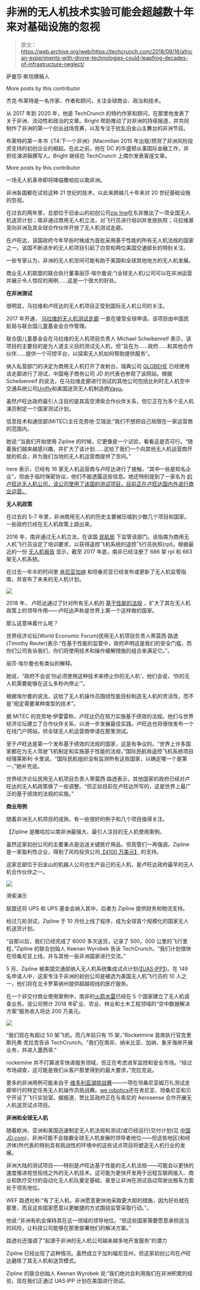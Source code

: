 # 非洲的无人机技术实验可能会超越数十年来对基础设施的忽视

> 原文：<https://web.archive.org/web/https://techcrunch.com/2018/09/16/african-experiments-with-drone-technologies-could-leapfrog-decades-of-infrastructure-neglect/>

萨曼莎·斯坦撰稿人

More posts by this contributor

杰克·布莱特是一名作家、作者和顾问，关注全球商业、政治和技术。

从 2017 年到 2020 年，他是 TechCrunch 的特约作家和顾问，在那里他发表了关于非洲、流动性和政治的文章。Bright 帮助推动了对非洲的持续报道，并共同制作了非洲的第一个创业战场竞赛，以及专注于扰乱旧金山主舞台的非洲节目。

布莱特的第一本书《T4:下一个非洲》(Macmillan 2015 年出版)预测了非洲风险投资支持的初创企业的崛起。在此之前，他在 DC 的华盛顿从事国际金融工作，并担任演讲稿撰写人。Bright 继续在 TechCrunch 上偶尔发表客座文章。

More posts by this contributor

一场无人机革命即将降临撒哈拉以南非洲。

非洲各国都在试验这种 21 世纪的技术，以此来跨越几十年来对 20 世纪基础设施的忽视。

在过去的两年里，总部位于旧金山的初创公司[zip line](https://web.archive.org/web/20230321042810/https://www.crunchbase.com/organization/romotive)在东非推出了一项全国无人机送货计划；南非通过商用无人机立法，对飞行员进行培训并发放执照；马拉维甚至向非洲及其全球合作伙伴开放了无人机测试走廊。

在卢旺达，该国政府今年早些时候成为首批采用基于性能的所有无人机法规的国家之一。该国不断进步的无人机项目引起了白宫和两位美国交通部长的特别关注。

一些专家认为，非洲的无人机空间可能有助于美国和全球其他地方的无人机发展。

商业无人机联盟的联合执行董事丽莎·埃尔曼说:“(全球无人机)公司可以在非洲运营并展示令人惊叹的用例……这是一个很大的好处。

**在非洲测试**

很明显，马拉维和卢旺达的无人机项目正受到国际无人机公司的关注。

2017 年开通， [马拉维的无人机测试走廊](https://web.archive.org/web/20230321042810/http://unicefstories.org/drones/malawi/) 一直在接受全球申请。该项目由中国民航局与联合国儿童基金会合作管理。

联合国儿童基金会在马拉维的无人机项目负责人 Michael Scheibenreif 表示，该项目的主要目的是为人道主义目的测试无人机，但“旨在为……政府……和其他合作伙伴……提供一个可控平台，以探索无人机如何帮助提供服务”。

纳入私营部门的决定为商用无人机打开了发射台。瑞典公司 [GLOBEHE](https://web.archive.org/web/20230321042810/http://www.globhe.com/) 已经使用该走廊进行了测试，中国电子商务公司 JD 的代表也参观了该网站。根据 Scheibenreif 的说法，在马拉维走廊进行测试的其他公司包括比利时无人机空中交通系统公司[Unifly](https://web.archive.org/web/20230321042810/https://www.crunchbase.com/organization/unifly)和美国送货无人机制造商[Vayu](https://web.archive.org/web/20230321042810/https://www.vayu.us/product/)。

虽然卢旺达政府最引人注目的是其高空滑索合作伙伴关系，但它正在为多个无人机演员制定一个国家测试计划。

信息技术和通信部(MiTEC)主任克劳地·艾瑞说:“我们不想把自己局限在一家运营商的范围内。

她说:“当我们开始使用 Zipline 的时候，它更像是一个试验，看看这是否可行。“随着我们越来越感兴趣，并扩大了该计划……这给了我们一个向其他无人机运营商开放的机会，并为我们当地的无人机运营商提供了空间。”

Irere 表示，已经有 16 家无人机运营商与卢旺达进行了接触，“其中一些是知名企业”，但由于临时保密协议，他们不能透露这些信息。她还特别提到了一家名为 [的卢旺达无人机公司，该公司使用了该国的测试项目，目前正在卢旺达国内外进行商业运营。](https://web.archive.org/web/20230321042810/http://charisuas.com/)

**无人机政策**

在过去的 5-7 年里，非洲商用无人机的历史主要被压缩到少数几个项目和国家。一些政府已经在无人机政策上跳出来。

2016 年，南非通过无人机立法，在该国 [民航局](https://web.archive.org/web/20230321042810/http://www.caa.co.za/Pages/RPAS/Remotely%20Piloted%20Aircraft%20Systems.aspx) 下监管该部门。该指南为商用无人机飞行员设定了培训要求，以获得遥控飞机系统的遥控飞行员执照(rpl)。根据最近的一份 [无人机报告](https://web.archive.org/web/20230321042810/https://www.rocketmine.com/state-of-drone-report-2018/) 显示，截至 2017 年底，南非已经注册了 686 架 rpl 和 663 架无人机系统。

在过去一年半的时间里 [肯尼亚](https://web.archive.org/web/20230321042810/https://www.capitalfm.co.ke/news/2018/03/kenya-publishes-rules-for-operating-drones/)[加纳](https://web.archive.org/web/20230321042810/http://3news.com/ghana-to-use-drones-to-deliver-essential-medicines-to-remote-areas-dr-bawumia/) 和坦桑尼亚已经发布或更新了无人机监管指南，并宣布了未来的无人机计划。

![](img/3be3facc6b626721fb23a7514af96115.png)

2018 年， 卢旺达通过了针对所有无人机的 [基于性能的法规](https://web.archive.org/web/20230321042810/https://innovator.news/rwanda-pioneers-drone-regulation-69a81b8264f9) ，扩大了其在无人机政策上的领导作用——卢旺达声称是世界上第一个这样做的国家。

那么这意味着什么呢？

世界经济论坛(World Economic Forum)民用无人机项目负责人蒂莫西·路透(Timothy Reuter)表示:“在基于性能的监管中，政府声明这是我们的安全门槛，而你们公司告诉我们，你们将使用技术和操作缓解措施的组合来满足它。”。

丽莎·埃尔曼也有类似的解释。

她说，“政府不会说‘你必须使用这种技术来停止你的无人机’，他们会说，‘你的无人机需要能够在这么多秒内停止’”。

根据埃尔曼的说法，这给了无人机操作员围绕性能目标制造无人机的灵活性，而不是“规定需要某种类型的技术”。

据 MiTEC 的克劳地·伊雷雷称，卢旺达仍在努力实施基于绩效的法规。他们与世界经济论坛建立了合作伙伴关系，以进一步发展最佳实践。卢旺达也将很快发布一个在线门户网站，供全球无人机运营商申请在那里测试。

至于卢旺达是第一个发布基于绩效的法规的国家，这是有争议的。“世界上许多国家都在为无人驾驶飞机制定和实施基于性能的法规，”国际民航局遥控飞机系统项目经理莱斯利·卡里说。“国际民航组织没有监测所有这些国家，以确定哪一个是第一，”她补充说。

世界经济论坛民用无人机项目负责人蒂莫西·路透表示，其他国家的政府已经对卢旺达的无人机政策做了一些调整。“但正如目前在卢旺达所写的，这是世界上最广泛的基于绩效的法规的实施。”

**商业用例**

随着非洲无人机项目的成熟，有一些很好的例子和几个项目值得关注。

【Zipline 是撒哈拉以南非洲最强大、最引人注目的无人机使用案例。

虽然这家初创公司的主要重点是运送关键医疗用品，但高管们一再强调，Zipline 是一家盈利性企业，得到了风险投资公司[【4100 万美元】](https://web.archive.org/web/20230321042810/https://www.crunchbase.com/organization/romotive) 的支持。

这家总部位于旧金山的机器人公司也生产自己的无人机，是卢旺达政府最早的无人机合作伙伴之一。

![](img/2acf0a3ee0b751e79d929cf58193b779.png)

滑索演示

联盟还将 UPS 和 UPS 基金会纳入其中，后者为 Zipline 提供财务和物流支持。

经过几轮测试，Zipline 于 10 月份上线了程序[](https://web.archive.org/web/20230321042810/https://techcrunch.com/2016/10/31/rwandas-tech-initiatives-prove-african-governments-can-catalyze-innovation/)，成为全球首个规模化的国家无人机送货计划。

“自那以后，我们已经完成了 6000 多次送货，记录了 500，000 公里的飞行里程，”Zipline 的联合创始人 Keenan Wyrobek 告诉 TechCrunch。“我们计划很快在坦桑尼亚上线，并与其他一些非洲国家进行交流。”

5 月，Zipline 被美国交通部纳入无人机系统集成试点计划([【UAS·IPP】](https://web.archive.org/web/20230321042810/https://www.faa.gov/uas/programs_partnerships/uas_integration_pilot_program/))。在 149 名申请人中，这家专注于非洲的初创公司是被选为美国无人机飞行员的 10 人之一，他们将在北卡罗莱纳州提供超越视线的[](https://web.archive.org/web/20230321042810/https://www.expouav.com/news/latest/beyond-visual-line-sight-operations-next-target-faa-regulation/)医疗服务。

在一个非交付商业使用案例中，南非的[火箭水雷](https://web.archive.org/web/20230321042810/https://www.rocketmine.com/)已经在 5 个国家建立了无人机调查业务。该公司预计 2018 年矿业、农业、林业和土木工程领域的“空中数据解决方案”服务收入将达 200 万美元。

![](img/8a19595cd8dfa044d08ec82c6d0447ba.png)

“我们现在有超过 50 架飞机，而几年前只有 15 架，”Rocketmine 首席执行官克里斯托弗·克拉克告诉 TechCrunch。"我们在南非、纳米比亚、加纳、象牙海岸开展业务，并进入墨西哥."

rockemine 并不打算进军快递服务领域，但正在考虑进军监控和安全市场。“经过市场调查，这可能是我们从客户那里得到的最大要求，”克拉克说。

更多的非洲用例可能来自于 [维多利亚湖挑战赛](https://web.archive.org/web/20230321042810/https://www.lakevictoriachallenge.org/challenge/)——一项在坦桑尼亚姆万扎测试走廊举行的特定任务无人机操作员挑战赛。[we robotics](https://web.archive.org/web/20230321042810/https://werobotics.org/)还在肯尼亚、坦桑尼亚和贝宁开设了飞行实验室。据报道，赞比亚[](https://web.archive.org/web/20230321042810/https://www.lusakatimes.com/2017/01/17/zambia-start-using-drones-deliver-medicines-rural-areas/)政府正在与索尼的 Aerosense 合作开展无人机送货试点项目。

**非洲和全球无人机**

随着欧洲、亚洲和美国迅速制定无人机法规和测试(或已经运行)交付计划(见 [中国 JD.com](https://web.archive.org/web/20230321042810/https://www.bloomberg.com/news/features/2018-07-03/china-s-on-the-fast-track-to-making-uav-drone-deliveries))，非洲可能不会独霸全球无人机发展的领导者地位——但这些地区(和经济体)所代表的特别具有挑战性的环境中的这些试点项目将塑造无人机行业的发展。

非洲大陆的测试项目——特别是卢旺达基于性能的无人机法规——可能会以更快的速度推进视觉视线之外的[](https://web.archive.org/web/20230321042810/https://www.expouav.com/news/latest/beyond-visual-line-sight-operations-next-target-faa-regulation/)无人机技术。这可能为更快开发用于远程互联网接入、商业和医疗交付的自动化无人机队奠定基础，甚至让非洲在测试自动驾驶出租车方面处于领先地位。

WEF 路透社称:“有了无人机，非洲愿意更快地采取更大胆的措施，因为好处就在那里，而且这些国家愿意以更敏捷的方式围绕监管采取行动。”。

他说:“非洲有机会保持其在这一领域的领导地位。“但这些国家需要愿意承担适当的风险，让科技公司能够在那里部署他们的解决方案。”

路透社还强调了“起源于非洲的无人机公司越来越多地开发服务”的潜力

Zipline 已经出现了这种情况。虽然成立于加利福尼亚州，但这家初创公司在卢旺达磨练了其无人机和送货模式。

Zipline 的联合创始人 Keenan Wyrobek 说:“我们绝对会利用我们在非洲积累的经验，现在我们正通过 UAS·IPP 计划在美国进行测试。